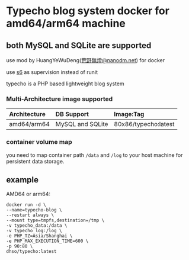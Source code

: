 #  Typecho blog system docker for amd64/arm64 machine

## both MySQL and SQLite are supported

use mod by HuangYeWuDeng(荒野無燈@nanodm.net) for docker

use [s6](https://skarnet.org/software/s6/why.html) as supervision instead of runit

typecho is a PHP based lightweight blog system


### Multi-Architecture image supported

| Architecture | DB Support | Image:Tag                         |
|:-------------|:--------------|:----------------------------------|
| amd64/arm64        | MySQL and SQLite            | 80x86/typecho:latest         |

### container volume map

you need to map container path `/data` and `/log` to your host machine for persistent data storage.

## example

AMD64 or  arm64:
```shell
docker run -d \
--name=typecho-blog \
--restart always \
--mount type=tmpfs,destination=/tmp \
-v typecho_data:/data \
-v typecho_log:/log \
-e PHP_TZ=Asia/Shanghai \
-e PHP_MAX_EXECUTION_TIME=600 \
-p 90:80 \
dhso/typecho:latest
```
